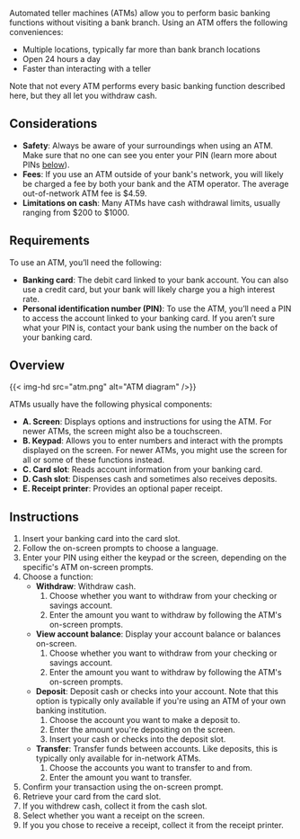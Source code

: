 
Automated teller machines (ATMs) allow you to perform basic banking functions without visiting a bank branch. Using an ATM offers the following conveniences:
- Multiple locations, typically far more than bank branch locations
- Open 24 hours a day
- Faster than interacting with a teller

Note that not every ATM performs every basic banking function described here, but they all let you withdraw cash.

## Considerations
- **Safety**: Always be aware of your surroundings when using an ATM. Make sure that no one can see you enter your PIN (learn more about PINs [below](#pin)). 
- **Fees**: If you use an ATM outside of your bank's network, you will likely be charged a fee by both your bank and the ATM operator. The average out-of-network ATM fee is $4.59.
- **Limitations on cash**: Many ATMs have cash withdrawal limits, usually ranging from $200 to $1000. 

## Requirements
To use an ATM, you’ll need the following:

- **Banking card**: The debit card linked to your bank account. You can also use a credit card, but your bank will likely charge you a high interest rate. 
- <a name="pin">**Personal identification number (PIN)**</a>: To use the ATM, you’ll need a PIN to access the account linked to your banking card. If you aren’t sure what your PIN is, contact your bank using the number on the back of your banking card.

## Overview

{{< img-hd src="atm.png" alt="ATM diagram" />}}

ATMs usually have the following physical components:
- **A. Screen**: Displays options and instructions for using the ATM. For newer ATMs, the screen might also be a touchscreen.
- **B. Keypad**: Allows you to enter numbers and interact with the prompts displayed on the screen. For newer ATMs, you might use the screen for all or some of these functions instead.
- **C. Card slot**: Reads account information from your banking card.  
- **D. Cash slot**: Dispenses cash and sometimes also receives deposits. 
- **E. Receipt printer**: Provides an optional paper receipt.

## Instructions

1. Insert your banking card into the card slot. 
2. Follow the on-screen prompts to choose a language.
3. Enter your PIN using either the keypad or the screen, depending on the specific's ATM on-screen prompts. 
4. Choose a function:
    - **Withdraw**: Withdraw cash. 
        1. Choose whether you want to withdraw from your checking or savings account.
        2. Enter the amount you want to withdraw by following the ATM's on-screen prompts. 
    - **View account balance**: Display your account balance or balances on-screen. 
        1. Choose whether you want to withdraw from your checking or savings account.
        2. Enter the amount you want to withdraw by following the ATM's on-screen prompts. 
    - **Deposit**: Deposit cash or checks into your account. Note that this option is typically only available if you're using an ATM of your own banking institution. 
        1. Choose the account you want to make a deposit to.
        2. Enter the amount you're depositing on the screen.
        3. Insert your cash or checks into the deposit slot. 
    - **Transfer**: Transfer funds between accounts. Like deposits, this is typically only available for in-network ATMs. 
        1. Choose the accounts you want to transfer to and from.
        2. Enter the amount you want to transfer.
5. Confirm your transaction using the on-screen prompt.
6. Retrieve your card from the card slot. 
7. If you withdrew cash, collect it from the cash slot. 
7. Select whether you want a receipt on the screen. 
8. If you you chose to receive a receipt, collect it from the receipt printer. 

